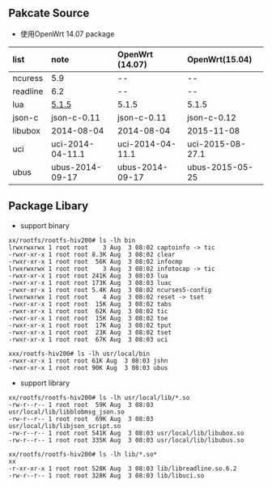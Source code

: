 ## Pakcate Source

- 使用OpenWrt 14.07 package

list | note | OpenWrt (14.07) | OpenWrt(15.04) |
:----|:--------|:---------------------------|:--------------------------|
ncuress | 5.9 | -- | -- |
readline | 6.2 | -- | -- |
lua  | [5.1.5][1] |  5.1.5 | 5.1.5 |
json-c | json-c-0.11 | json-c-0.11 | json-c-0.12 |
libubox | 2014-08-04 | 2014-08-04 | 2015-11-08 |
uci | uci-2014-04-11.1 | uci-2014-04-11.1 | uci-2015-08-27.1 |
ubus | ubus-2014-09-17 | ubus-2014-09-17 | ubus-2015-05-25 |

## Package Libary

- support binary

```
xx/rootfs/rootfs-hiv200# ls -lh bin
lrwxrwxrwx 1 root root    3 Aug  3 08:02 captoinfo -> tic
-rwxr-xr-x 1 root root 8.3K Aug  3 08:02 clear
-rwxr-xr-x 1 root root  56K Aug  3 08:02 infocmp
lrwxrwxrwx 1 root root    3 Aug  3 08:02 infotocap -> tic
-rwxr-xr-x 1 root root 241K Aug  3 08:03 lua
-rwxr-xr-x 1 root root 173K Aug  3 08:03 luac
-rwxr-xr-x 1 root root 5.4K Aug  3 08:02 ncurses5-config
lrwxrwxrwx 1 root root    4 Aug  3 08:02 reset -> tset
-rwxr-xr-x 1 root root  15K Aug  3 08:02 tabs
-rwxr-xr-x 1 root root  62K Aug  3 08:02 tic
-rwxr-xr-x 1 root root  15K Aug  3 08:02 toe
-rwxr-xr-x 1 root root  17K Aug  3 08:02 tput
-rwxr-xr-x 1 root root  23K Aug  3 08:02 tset
-rwxr-xr-x 1 root root  67K Aug  3 08:03 uci

xxx/rootfs-hiv200# ls -lh usr/local/bin
-rwxr-xr-x 1 root root 61K Aug  3 08:03 jshn
-rwxr-xr-x 1 root root 90K Aug  3 08:03 ubus
```
- support library

```
xx/rootfs/rootfs-hiv200# ls -lh usr/local/lib/*.so                                                
-rw-r--r-- 1 root root  59K Aug  3 08:03 usr/local/lib/libblobmsg_json.so
-rw-r--r-- 1 root root  69K Aug  3 08:03 usr/local/lib/libjson_script.so
-rw-r--r-- 1 root root 541K Aug  3 08:03 usr/local/lib/libubox.so
-rw-r--r-- 1 root root 335K Aug  3 08:03 usr/local/lib/libubus.so

xx/rootfs/rootfs-hiv200# ls -lh lib/*.so*
xx
-r-xr-xr-x 1 root root 528K Aug  3 08:03 lib/libreadline.so.6.2
-rw-r--r-- 1 root root 328K Aug  3 08:03 lib/libuci.so
```

[1]:https://www.lua.org/ftp/lua-5.1.5.tar.gz